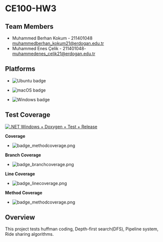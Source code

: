 # CE100-HW3

## Team Members

- Muhammed Berhan Kokum - 211401048 muhammedberhan_kokum21@erdogan.edu.tr
- Muhammed Enes Çelik - 211401048- [muhammedenes_celik21@erdogan.edu.tr](mailto:muhammedenes_celik21@erdogan.edu.tr)

## Platforms

- ![Ubuntu badge](assets/badge-ubuntu.svg)

- ![macOS badge](assets/badge-macos.svg)

- ![Windows badge](assets/badge-windows.svg)

## Test Coverage

[![.NET Windows + Doxygen + Test +  Release](https://github.com/ucoruh/vs-net-core-template/actions/workflows/build_check_ubuntu_windows.yml/badge.svg?branch=main)](https://github.com/ucoruh/vs-net-core-template/actions/workflows/build_check_ubuntu_windows.yml)

**Coverage**

- ![badge_methodcoverage.png](C:\Users\berhan\Desktop\ce100-hw3-muhammedberhan-kokum\assets\badge_methodcoverage.png)

**Branch Coverage**

- ![badge_branchcoverage.png](C:\Users\berhan\Desktop\ce100-hw3-muhammedberhan-kokum\assets\badge_branchcoverage.png)

**Line Coverage**

- ![badge_linecoverage.png](C:\Users\berhan\Desktop\ce100-hw3-muhammedberhan-kokum\assets\badge_linecoverage.png)

**Method Coverage**

- ![badge_methodcoverage.png](C:\Users\berhan\Desktop\ce100-hw3-muhammedberhan-kokum\assets\badge_methodcoverage.png)

## Overview

This project tests huffman coding, Depth-first search(DFS), Pipeline system, Ride sharing algorithms.

### 

#### 
